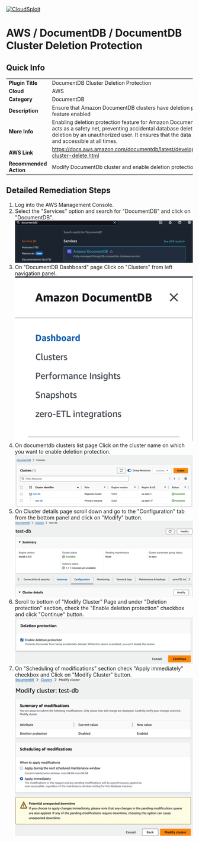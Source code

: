 [![CloudSploit](https://cloudsploit.com/img/logo-new-big-text-100.png "CloudSploit")](https://cloudsploit.com)

# AWS / DocumentDB / DocumentDB Cluster Deletion Protection

## Quick Info

| | |
|-|-|
| **Plugin Title** | DocumentDB Cluster Deletion Protection |
| **Cloud** | AWS |
| **Category** | DocumentDB |
| **Description** | Ensure that Amazon DocumentDB clusters have deletion protection feature enabled |
| **More Info** |Enabling deletion protection feature for Amazon DocumentDB clusters acts as a safety net, preventing accidental database deletions or deletion by an unauthorized user. It ensures that the data stays secure and accessible at all times.  |
| **AWS Link** | https://docs.aws.amazon.com/documentdb/latest/developerguide/db-cluster-delete.html |
| **Recommended Action** | Modify DocumentDb cluster and enable deletion protection |

## Detailed Remediation Steps 
1. Log into the AWS Management Console.
2. Select the "Services" option and search for "DocumentDB" and click on "DocumentDB".</br> <img src="/resources/aws/documentdb/docdb-deletion-protection/step2.png"/>
3. On "DocumentDB Dashboard" page Click on "Clusters" from left navigation panel.</br> <img src="/resources/aws/documentdb/docdb-deletion-protection/step3.png"/>
4. On documentdb clusters list page Click on the cluster name on which you want to enable deletion protection.</br> <img src="/resources/aws/documentdb/docdb-deletion-protection/step4.png"/>
5. On Cluster details page scroll down and go to the "Configuration" tab from the bottom panel and click on "Modify" button.</br> <img src="/resources/aws/documentdb/docdb-deletion-protection/step5.png"/>
6. Scroll to bottom of "Modify Cluster" Page and under "Deletion protection" section, check the "Enable deletion protection" checkbox and click "Continue" button.</br> <img src="/resources/aws/documentdb/docdb-deletion-protection/step6.png"/>
7. On "Scheduling of modifications" section check "Apply immediately" checkbox and Click on "Modify Cluster" button.</br> <img src="/resources/aws/documentdb/docdb-deletion-protection/step7.png"/> 



